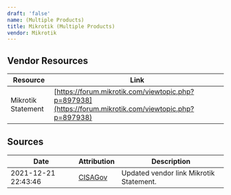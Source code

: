 ```yaml
---
draft: 'false'
name: (Multiple Products)
title: Mikrotik (Multiple Products)
vendor: Mikrotik
---
```


## Vendor Resources
| Resource | Link |
| --- | --- |
| Mikrotik Statement | [https://forum.mikrotik.com/viewtopic.php?p=897938](https://forum.mikrotik.com/viewtopic.php?p=897938) |



## Sources
| Date | Attribution | Description |
| --- | --- | --- |
| 2021-12-21 22:43:46 | [CISAGov](https://raw.githubusercontent.com/cisagov/log4j-affected-db/develop/README.md) | Updated vendor link Mikrotik Statement.  |
